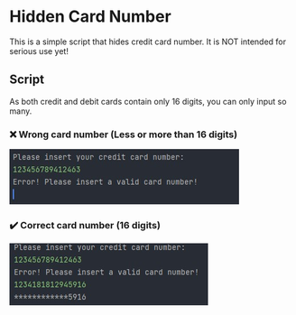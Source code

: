<h1>Hidden Card Number</h1>
<p>This is a simple script that hides credit card number. 
It is NOT intended for serious use yet!
</p>
<h2>Script</h2>
<p>As both credit and debit cards contain only 16 digits, you can only input so many.</p>
<h3>❌ Wrong card number (Less or more than 16 digits)</h3>
<img src="https://raw.githubusercontent.com/CodingPawn/hidden-card-number/main/wrong%20card%20number.jpg">
<h3>✔️ Correct card number (16 digits)</h3>
<img src="https://raw.githubusercontent.com/CodingPawn/hidden-card-number/main/correct%20card%20number.jpg">
